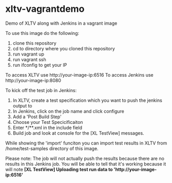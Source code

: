 # xltv-vagrantdemo
Demo of XLTV along with Jenkins in a vagrant image

To use this image do the following:

1. clone this repository
2. cd to directory where you cloned this repository
3. run vagrant up
4. run vagrant ssh
5. run ifconfig to get your IP

To access XLTV use http://your-image-ip:6516
To access Jenkins use http://your-image-ip:8080

To kick off the test job in Jenkins:
1. In XLTV, create a test specification which you want to push the jenkins output to
2. In Jenkins, click on the job name and click configure
3. Add a 'Post Build Step'
4. Choose your Test Specicificaiton
5. Enter */**.xml in the include field
5. Build job and look at console for the [XL TestView] messages.

While showing the 'import' funciton you can import test results in XLTV from /home/test-samples directory of this image.

Please note:  The job will not actually push the results because there are no results in this Jenkins job.  You will be able to tell that it's working because it will note <b>[XL TestView] Uploading test run data to 'http://your-image-ip:6516'</b>
